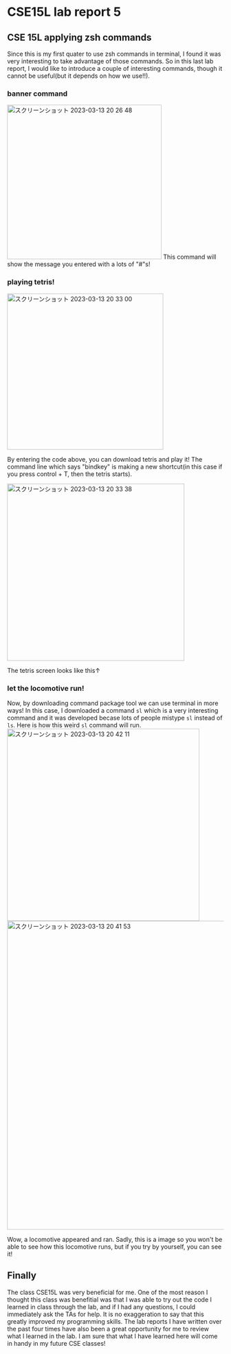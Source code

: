 # CSE15L lab report 5

## CSE 15L applying zsh commands

Since this is my first quater to use zsh commands in terminal, I found it was very interesting to take advantage of those commands. So in this last lab report, I would like to introduce a couple of interesting commands, though it cannot be useful(but it depends on how we use!!).

### banner command

<img width="359" alt="スクリーンショット 2023-03-13 20 26 48" src="https://user-images.githubusercontent.com/122579654/224885641-40341331-f4c6-43f2-9c69-8dce95bed6e3.png">
This command will show the message you entered with a lots of "#"s! 

### playing tetris!
<img width="363" alt="スクリーンショット 2023-03-13 20 33 00" src="https://user-images.githubusercontent.com/122579654/224886378-3c00db95-42ea-451e-9dad-75d3ce906cc0.png">

By entering the code above, you can download tetris and play it! The command line which says "bindkey" is making a new shortcut(in this case if you press control + T, then the tetris starts).

<img width="412" alt="スクリーンショット 2023-03-13 20 33 38" src="https://user-images.githubusercontent.com/122579654/224886441-85f2a513-bb0b-458f-b666-282a6d461a0c.png">

The tetris screen looks like this↑

### let the locomotive run!

Now, by downloading command package tool we can use terminal in more ways! In this case, I downloaded a command `sl` which is a very interesting command and it was developed becase lots of people mistype `sl` instead of `ls`. Here is how this weird `sl` command will run.
<img width="447" alt="スクリーンショット 2023-03-13 20 42 11" src="https://user-images.githubusercontent.com/122579654/224887617-2051d1fd-c52b-4d4c-ae7d-5aef9b6befbf.png">
<img width="718" alt="スクリーンショット 2023-03-13 20 41 53" src="https://user-images.githubusercontent.com/122579654/224887650-81c321d3-1459-498a-97b3-65d53f55e427.png">

Wow, a locomotive appeared and ran. Sadly, this is a image so you won't be able to see how this locomotive runs, but if you try by yourself, you can see it!

## Finally

The class CSE15L was very beneficial for me. One of the most reason I thought this class was benefitial was that I was able to try out the code I learned in class through the lab, and if I had any questions, I could immediately ask the TAs for help. It is no exaggeration to say that this greatly improved my programming skills. The lab reports I have written over the past four times have also been a great opportunity for me to review what I learned in the lab. I am sure that what I have learned here will come in handy in my future CSE classes!


